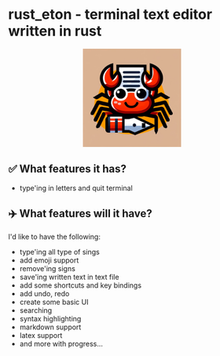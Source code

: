 # rust_eton - terminal text editor written in rust
<div style="text-align:center">
<img src="rust_eton_logo.webp" alt="Alt text" title="Optional title" height="200px">
</div>

## ✅ What features it has?
- type'ing in letters and quit terminal

## ✈️ What features will it have?
I'd like to have the following:
- type'ing all type of sings
- add emoji support
- remove'ing signs
- save'ing written text in text file
- add some shortcuts and key bindings
- add undo, redo
- create some basic UI
- searching
- syntax highlighting
- markdown support
- latex support
- and more with progress...



